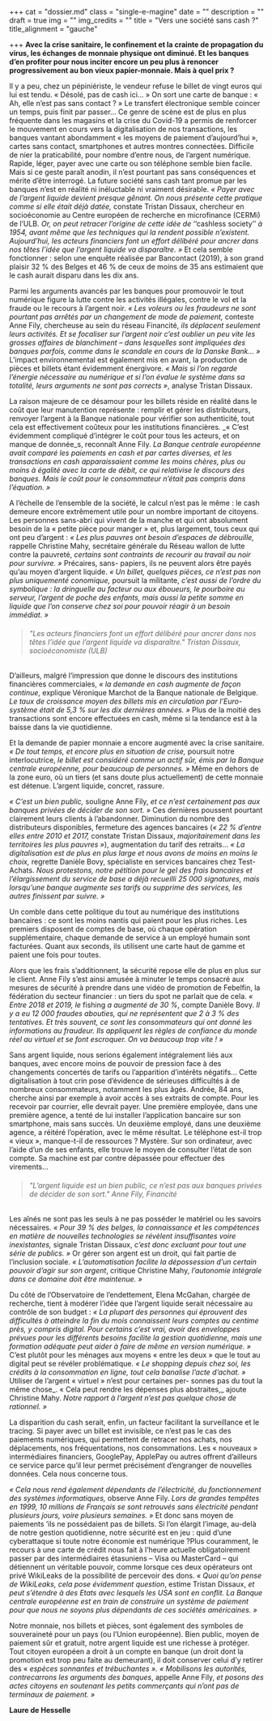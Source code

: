 +++
cat = "dossier.md"
class = "single-e-magine"
date = ""
description = ""
draft = true
img = ""
img_credits = ""
title = "Vers une société sans cash ?"
title_alignment = "gauche"

+++
**Avec la crise sanitaire, le confinement et la crainte de propagation du virus, les échanges de monnaie physique ont diminué. Et les banques d’en profiter pour nous inciter encore un peu plus à renoncer progressivement au bon vieux papier-monnaie. Mais à quel prix ?**

Il y a peu, chez un pépiniériste, le vendeur refuse le billet de vingt euros qui lui est tendu. « Désolé, pas de cash ici... » On sort une carte de banque : « Ah, elle n’est pas sans contact ? » Le transfert électronique semble coincer un temps, puis finit par passer… Ce genre de scène est de plus en plus fréquente dans les magasins et la crise du Covid-19 a permis de renforcer le mouvement en cours vers la digitalisation de nos transactions, les banques vantant abondamment « les moyens de paiement d’aujourd’hui », cartes sans contact, smartphones et autres montres connectées. Difficile de nier la praticabilité, pour nombre d’entre nous, de l’argent numérique. Rapide, léger, payer avec une carte ou son téléphone semble bien facile. Mais si ce geste paraît anodin, il n’est pourtant pas sans conséquences et mérite d’être interrogé. La future société sans cash tant promue par les banques n’est en réalité ni inéluctable ni vraiment désirable. _« Payer avec de l’argent liquide devient presque gênant. On nous présente cette pratique comme si elle était déjà datée,_ constate Tristan Dissaux, chercheur en socioéconomie au Centre européen de recherche en microfinance (CERMi) de l’ULB. _Or, on peut retracer l’origine de cette idée de_ ‘‘cashless society’’ _à 1954, avant même que les techniques qui la rendent possible n’existent. Aujourd’hui, les acteurs financiers font un effort délibéré pour ancrer dans nos têtes l’idée que l’argent liquide va disparaître. »_ Et cela semble fonctionner : selon une enquête réalisée par Bancontact (2019), à son grand plaisir 32 % des Belges et 46 % de ceux de moins de 35 ans estimaient que le cash aurait disparu dans les dix ans.

Parmi les arguments avancés par les banques pour promouvoir le tout numérique figure la lutte contre les activités illégales, contre le vol et la fraude ou le recours à l’argent noir. _« Les voleurs ou les fraudeurs ne sont pourtant pas arrêtés par un changement de mode de paiement,_ conteste Anne Fily, chercheuse au sein du réseau Financité, _ils déplacent seulement leurs activités. Et se focaliser sur l’argent noir c’est oublier un peu vite les grosses affaires de blanchiment – dans lesquelles sont impliquées des banques parfois, comme dans le scandale en cours de la Danske Bank... »_ L’impact environnemental est également mis en avant, la production de pièces et billets étant évidemment énergivore. _« Mais si l’on regarde l’énergie nécessaire au numérique et si l’on évalue le système dans sa totalité, leurs arguments ne sont pas corrects »_, analyse Tristan Dissaux.

La raison majeure de ce désamour pour les billets réside en réalité dans le coût que leur manutention représente : remplir et gérer les distributeurs, renvoyer l’argent à la Banque nationale pour vérifier son authenticité, tout cela est effectivement coûteux pour les institutions financières. _« C’est évidemment compliqué d’intégrer le coût pour tous les acteurs, et on manque de donnée_s, reconnaît Anne Fily. _La Banque centrale européenne avait comparé les paiements en cash et par cartes diverses, et les transactions en cash apparaissaient comme les moins chères, plus ou moins à égalité avec la carte de débit, ce qui relativise le discours des banques. Mais le coût pour le consommateur n’était pas compris dans l’équation. »_

A l’échelle de l’ensemble de la société, le calcul n’est pas le même : le cash demeure encore extrêmement utile pour un nombre important de citoyens. Les personnes sans-abri qui vivent de la manche et qui ont absolument besoin de la « petite pièce pour manger » et, plus largement, tous ceux qui ont peu d’argent : _« Les plus pauvres ont besoin d’espaces de débrouille,_ rappelle Christine Mahy, secrétaire générale du Réseau wallon de lutte contre la pauvreté, _certains sont contraints de recourir au travail au noir pour survivre. »_ Précaires, sans- papiers, ils ne peuvent alors être payés qu’au moyen d’argent liquide. _« Un billet, quelques pièces, ce n’est pas non plus uniquementé conomique,_ poursuit la militante, _c’est aussi de l’ordre du symbolique : la dringuelle au facteur ou aux éboueurs, le pourboire au serveur, l’argent de poche des enfants, mais aussi la petite somme en liquide que l’on conserve chez soi pour pouvoir réagir à un besoin immédiat. »_

> ###### _"Les acteurs financiers font un effort délibéré pour ancrer dans nos têtes l’idée que l’argent liquide va disparaître."_ Tristan Dissaux, socioéconomiste (ULB)

D’ailleurs, malgré l’impression que donne le discours des institutions financières commerciales, _« la demande en cash augmente de façon continue_, explique Véronique Marchot de la Banque nationale de Belgique. _Le taux de croissance moyen des billets mis en circulation par l’Euro-système était de 5,3 % sur les dix dernières années. »_ Plus de la moitié des transactions sont encore effectuées en cash, même si la tendance est à la baisse dans la vie quotidienne.

Et la demande de papier monnaie a encore augmenté avec la crise sanitaire. _« De tout temps, et encore plus en situation de crise,_ poursuit notre interlocutrice, _le billet est considéré comme un actif sûr, émis par la Banque centrale européenne, pour beaucoup de personnes. »_ Même en dehors de la zone euro, où un tiers (et sans doute plus actuellement) de cette monnaie est détenue. L’argent liquide, concret, rassure.

_« C’est un bien public,_ souligne Anne Fily, _et ce n’est certainement pas aux banques privées de décider de son sort. »_ Ces dernières poussent pourtant clairement leurs clients à l’abandonner. Diminution du nombre des distributeurs disponibles, fermeture des agences bancaires (_« 22 % d’entre elles entre 2010 et 2017,_ constate Tristan Dissaux, _majoritairement dans les territoires les plus pauvres »_), augmentation du tarif des retraits… _« La digitalisation est de plus en plus large et nous avons de moins en moins le choix,_ regrette Danièle Bovy, spécialiste en services bancaires chez Test-Achats. _Nous protestons, notre pétition pour le gel des frais bancaires et l’élargissement du service de base a déjà recueilli 25 000 signatures, mais lorsqu’une banque augmente ses tarifs ou supprime des services, les autres finissent par suivre. »_

Un comble dans cette politique du tout au numérique des institutions bancaires : ce sont les moins nantis qui paient pour les plus riches. Les premiers disposent de comptes de base, où chaque opération supplémentaire, chaque demande de service à un employé humain sont facturées. Quant aux seconds, ils utilisent une carte haut de gamme et paient une fois pour toutes.

Alors que les frais s’additionnent, la sécurité repose elle de plus en plus sur le client. Anne Fily s’est ainsi amusée à minuter le temps consacré aux mesures de sécurité à prendre dans une vidéo de promotion de Febelfin, la fédération du secteur financier : un tiers du spot ne parlait que de cela. _« Entre 2018 et 2019, le_ fishing _a augmenté de 30 %_, compte Danièle Bovy. _Il y a eu 12 000 fraudes abouties, qui ne représentent que 2 à 3 % des tentatives. Et très souvent, ce sont les consommateurs qui ont donné les informations au fraudeur. Ils appliquent les règles de confiance du monde réel au virtuel et se font escroquer. On va beaucoup trop vite ! »_

Sans argent liquide, nous serions également intégralement liés aux banques, avec encore moins de pouvoir de pression face à des changements concertés de tarifs ou l’apparition d’intérêts négatifs... Cette digitalisation à tout crin pose d’évidence de sérieuses difficultés à de nombreux consommateurs, notamment les plus âgés. Andrée, 84 ans, cherche ainsi par exemple à avoir accès à ses extraits de compte. Pour les recevoir par courrier, elle devrait payer. Une première employée, dans une première agence, a tenté de lui installer l’application bancaire sur son smartphone, mais sans succès. Un deuxième employé, dans une deuxième agence, a réitéré l’opération, avec le même résultat. Le téléphone est-il trop « vieux », manque-t-il de ressources ? Mystère. Sur son ordinateur, avec l’aide d’un de ses enfants, elle trouve le moyen de consulter l’état de son compte. Sa machine est par contre dépassée pour effectuer des virements…

> ###### _"L’argent liquide est un bien public, ce n’est pas aux banques privées de décider de son sort."_ Anne Fily, Financité

Les aînés ne sont pas les seuls à ne pas posséder le matériel ou les savoirs nécessaires. _« Pour 39 % des belges, la connaissance et les compétences en matière de nouvelles technologies se révèlent insuffisantes voire inexistantes,_ signale Tristan Dissaux, _c’est donc excluant pour tout une série de publics. »_ Or gérer son argent est un droit, qui fait partie de l’inclusion sociale. _« L’automatisation facilite la dépossession d’un certain pouvoir d’agir sur son argent_, critique Christine Mahy, _l’autonomie intégrale dans ce domaine doit être maintenue. »_

Du côté de l’Observatoire de l’endettement, Elena McGahan, chargée de recherche, tient à modérer l’idée que l’argent liquide serait nécessaire au contrôle de son budget : _« La plupart des personnes qui éprouvent des difficultés à atteindre la fin du mois connaissent leurs comptes au centime près, y compris digital. Pour certains c’est vrai, avoir des enveloppes prévues pour les différents besoins facilite la gestion quotidienne, mais une formation adéquate peut aider à faire de même en version numérique. »_ C’est plutôt pour les ménages aux moyens « entre les deux » que le tout au digital peut se révéler problématique. _« Le shopping depuis chez soi, les crédits à la consommation en ligne, tout cela banalise l’acte d’achat. »_ Utiliser de l’argent « virtuel » n’est pour certaines per- sonnes pas du tout la même chose_. « Cela peut rendre les dépenses plus abstraites,_ ajoute Christine Mahy. _Notre rapport à l’argent n’est pas quelque chose de rationnel. »_

La disparition du cash serait, enfin, un facteur facilitant la surveillance et le tracing. Si payer avec un billet est invisible, ce n’est pas le cas des paiements numériques, qui permettent de retracer nos achats, nos déplacements, nos fréquentations, nos consommations. Les « nouveaux » intermédiaires financiers, GooglePay, ApplePay ou autres offrent d’ailleurs ce service parce qu’il leur permet précisément d’engranger de nouvelles données. Cela nous concerne tous.

_« Cela nous rend également dépendants de l’électricité, du fonctionnement des systèmes informatiques,_ observe Anne Fily. _Lors de grandes tempêtes en 1999, 10 millions de Français se sont retrouvés sans électricité pendant plusieurs jours, voire plusieurs semaines. »_ Et donc sans moyen de paiements ’ils ne possédaient pas de billets. Si l’on élargit l’image, au-delà de notre gestion quotidienne, notre sécurité est en jeu : quid d’une cyberattaque si toute notre économie est numérique ?Plus couramment, le recours à une carte de crédit nous fait à l’heure actuelle obligatoirement passer par des intermédiaires étasuniens – Visa ou MasterCard – qui détiennent un véritable pouvoir, comme lorsque ces deux opérateurs ont privé WikiLeaks de la possibilité de percevoir des dons. _« Quoi qu’on pense de WikiLeaks, cela pose évidemment question_, estime Tristan Dissaux, _et peut s’étendre à des Etats avec lesquels les USA sont en conflit. La Banque centrale européenne est en train de construire un système de paiement pour que nous ne soyons plus dépendants de ces sociétés américaines. »_ 

Notre monnaie, nos billets et pièces, sont également des symboles de souveraineté pour un pays (ou l’Union européenne). Bien public, moyen de paiement sûr et gratuit, notre argent liquide est une richesse à protéger. Tout citoyen européen a droit à un compte en banque (un droit dont la promotion est trop peu faite au demeurant), il doit conserver celui d’y retirer des « _espèces sonnantes et trébuchantes ». « Mobilisons les autorités, contrecarrons les arguments des banques_, appelle Anne Fily, _et posons des actes citoyens en soutenant les petits commerçants qui n’ont pas de terminaux de paiement. »_ 

**Laure de Hesselle**